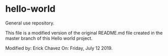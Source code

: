 # hello-world
General use repository.

This file is a modified version of the original README.md file created in the master branch of this Hello world project.

Modified by: Erick Chavez
On: Friday, July 12 2019.
